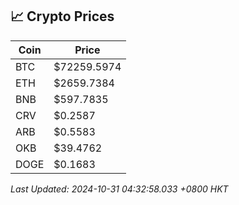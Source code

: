 ## 📈 Crypto Prices

| Coin | Price |
| ---- | ----- |
| BTC | $72259.5974 |
| ETH | $2659.7384 |
| BNB | $597.7835 |
| CRV | $0.2587 |
| ARB | $0.5583 |
| OKB | $39.4762 |
| DOGE | $0.1683 |

_Last Updated: 2024-10-31 04:32:58.033 +0800 HKT_